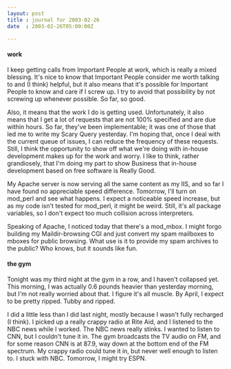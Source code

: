 ```yaml
---
layout: post
title : journal for 2003-02-26
date  : 2003-02-26T05:00:00Z

---
```

<h4>work</h4>I keep getting calls from Important People at work, which is really a mixed blessing.  It's nice to know that Important People consider me worth talking to and (I think) helpful, but it also means that it's possible for Important People to know and care if I screw up.  I try to avoid that possibility by not screwing up whenever possible.  So far, so good.

Also, it means that the work I do is getting used.  Unfortunately, it also means that I get a lot of requests that are not 100% specified and are due within hours.  So far, they've been implementable; it was one of those that led me to write my Scary Query yesterday.  I'm hoping that, once I deal with the current queue of issues, I can reduce the frequency of these requests.  Still, I think the opportunity to show off what we're doing with in-house development makes up for the work and worry.  I like to think, rather grandiosely, that I'm doing my part to show Business that in-house development based on free software is Really Good.

My Apache server is now serving all the same content as my IIS, and so far I have found no appreciable speed difference.  Tomorrow, I'll turn on mod_perl and see what happens.  I expect a noticeable speed increase, but as my code isn't tested for mod_perl, it might be weird.  Still, it's all package variables, so I don't expect too much collision across interpreters.

Speaking of Apache, I noticed today that there's a mod_mbox.  I might forgo building my Maildir-browsing CGI and just convert my spam mailboxes to mboxes for public browsing.  What use is it to provide my spam archives to the public? Who knows, but it sounds like fun.<h4>the gym</h4>Tonight was my third night at the gym in a row, and I haven't collapsed yet. This morning, I was actually 0.6 pounds heavier than yesterday morning, but I'm not really worried about that.  I figure it's all muscle.  By April, I expect to be pretty ripped.  Tubby and ripped.

I did a little less than I did last night, mostly because I wasn't fully recharged (I think).  I picked up a really crappy radio at Rite Aid, and I listened to the NBC news while I worked.  The NBC news really stinks.  I wanted to listen to CNN, but I couldn't tune it in.  The gym broadcasts the TV audio on FM, and for some reason CNN is at 87.9, way down at the bottom end of the FM spectrum.  My crappy radio could tune it in, but never well enough to listen to.  I stuck with NBC.  Tomorrow, I might try ESPN.

